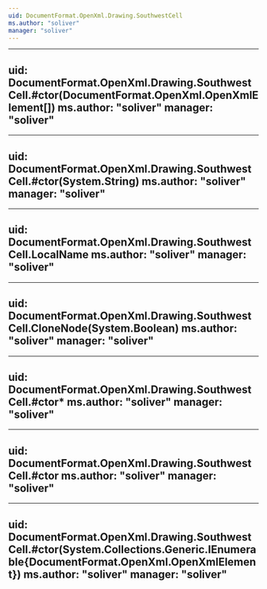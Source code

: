 ```yaml
---
uid: DocumentFormat.OpenXml.Drawing.SouthwestCell
ms.author: "soliver"
manager: "soliver"
---
```


---
uid: DocumentFormat.OpenXml.Drawing.SouthwestCell.#ctor(DocumentFormat.OpenXml.OpenXmlElement[])
ms.author: "soliver"
manager: "soliver"
---

---
uid: DocumentFormat.OpenXml.Drawing.SouthwestCell.#ctor(System.String)
ms.author: "soliver"
manager: "soliver"
---

---
uid: DocumentFormat.OpenXml.Drawing.SouthwestCell.LocalName
ms.author: "soliver"
manager: "soliver"
---

---
uid: DocumentFormat.OpenXml.Drawing.SouthwestCell.CloneNode(System.Boolean)
ms.author: "soliver"
manager: "soliver"
---

---
uid: DocumentFormat.OpenXml.Drawing.SouthwestCell.#ctor*
ms.author: "soliver"
manager: "soliver"
---

---
uid: DocumentFormat.OpenXml.Drawing.SouthwestCell.#ctor
ms.author: "soliver"
manager: "soliver"
---

---
uid: DocumentFormat.OpenXml.Drawing.SouthwestCell.#ctor(System.Collections.Generic.IEnumerable{DocumentFormat.OpenXml.OpenXmlElement})
ms.author: "soliver"
manager: "soliver"
---
